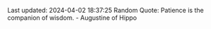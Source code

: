 Last updated: 2024-04-02 18:37:25
Random Quote: Patience is the companion of wisdom. - Augustine of Hippo